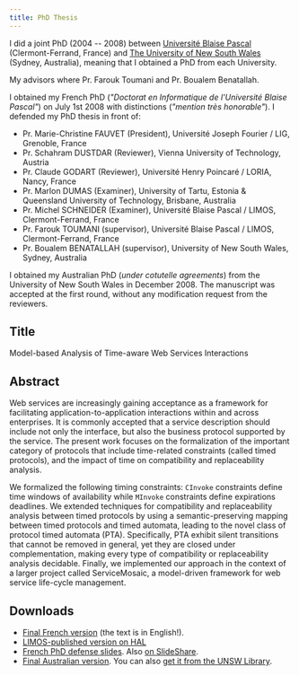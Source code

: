```yaml
---
title: PhD Thesis
---
```


I did a joint PhD (2004 -- 2008) between [Université Blaise Pascal](http://www.univ-bpclermont.fr/) (Clermont-Ferrand, France) and [The University of New South Wales](http://www.unsw.edu.au/) (Sydney, Australia), meaning that I obtained a PhD from each University.

My advisors where Pr. Farouk Toumani and Pr. Boualem Benatallah.

I obtained my French PhD (*"Doctorat en Informatique de l'Université Blaise Pascal"*) on July 1st 2008 with distinctions (*"mention très honorable"*). I defended my PhD thesis in front of:

* Pr. Marie-Christine FAUVET (President), Université Joseph Fourier / LIG, Grenoble, France
* Pr. Schahram DUSTDAR (Reviewer), Vienna University of Technology, Austria
* Pr. Claude GODART (Reviewer), Université Henry Poincaré / LORIA, Nancy, France
* Pr. Marlon DUMAS (Examiner), University of Tartu, Estonia & Queensland University of Technology, Brisbane, Australia
* Pr. Michel SCHNEIDER (Examiner), Université Blaise Pascal / LIMOS, Clermont-Ferrand, France
* Pr. Farouk TOUMANI (supervisor), Université Blaise Pascal / LIMOS, Clermont-Ferrand, France
* Pr. Boualem BENATALLAH (supervisor), University of New South Wales, Sydney, Australia

I obtained my Australian PhD (*under cotutelle agreements*) from the University of New South Wales in December 2008. The manuscript was accepted at the first round, without any modification request from the reviewers.

## Title ##

Model-based Analysis of Time-aware Web Services Interactions

## Abstract ##

Web services are increasingly gaining acceptance as a framework for facilitating application-to-application interactions within and across enterprises. It is commonly accepted that a service description should include not only the interface, but also the business protocol supported by the service. The present work focuses on the formalization of the important category of protocols that include time-related constraints (called timed protocols), and the impact of time on compatibility and replaceability analysis.

We formalized the following timing constraints: `CInvoke` constraints define time windows of availability while `MInvoke` constraints define expirations deadlines. We extended techniques for compatibility and replaceability analysis between timed protocols by using a semantic-preserving mapping between timed protocols and timed automata, leading to the novel class of protocol timed automata (PTA). Specifically, PTA exhibit silent transitions that cannot be removed in general, yet they are closed under complementation, making every type of compatibility or replaceability analysis decidable. Finally, we implemented our approach in the context of a larger project called ServiceMosaic, a model-driven framework for web service life-cycle management.

## Downloads ##

* [Final French version](../phd-thesis-french-version.pdf) (the text is in English!).
* [LIMOS-published version on HAL](https://tel.archives-ouvertes.fr/tel-00730187)
* [French PhD defense slides](../slides-phd-defense.pdf). Also [on SlideShare](http://www.slideshare.net/julien.ponge/phd-defense-presentation/).
* [Final Australian version](../phd-thesis-australian-version.pdf). You can also [get it from the UNSW Library](http://unsworks.unsw.edu.au/vital/access/manager/Repository/unsworks:3806).
